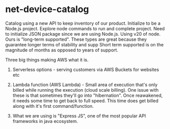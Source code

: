 # net-device-catalog
Catalog using a new API to keep inventory of our product.
Initialize to be a Node.js project. Explore node commands to run and complete project.
Need to initialize JSON package since we are using Node.js.
Using v20 of node. Ours is "long-term supported". These types are great because they guarantee longer terms of stability and supp
Short term supported is on the magnitude of months as opposed to years of support.

Three big things making AWS what it is. 
1. Serverless options - serving customers via AWS Buckets for websites etc

2. Lambda function (AWS Lambda) - Small area of execution that's only billed while running the execution (cloud scale billing).
   One issue with these is that sometimes they'll go into "hibernation". Once reawakened, it needs some time to get back to full 
   speed. This time does get billed along with it's first command/function.

3. What we are using is "Express JS", one of the most popular API frameworks in java ecosystem. 